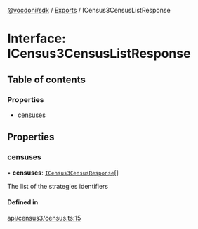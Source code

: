 [@vocdoni/sdk](/sdk) / [Exports](../modules.md) / ICensus3CensusListResponse

# Interface: ICensus3CensusListResponse

## Table of contents

### Properties

- [censuses](ICensus3CensusListResponse.md#censuses)

## Properties

### censuses

• **censuses**: [`ICensus3CensusResponse`](ICensus3CensusResponse.md)[]

The list of the strategies identifiers

#### Defined in

[api/census3/census.ts:15](https://github.com/vocdoni/vocdoni-sdk/blob/2c8c18a/src/api/census3/census.ts#L15)
